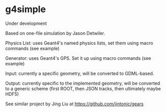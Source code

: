 # g4simple
Under development

Based on one-file simulation by Jason Detwiler.

Physics List: uses Geant4's named physics lists, set them using macro commands 
(see example)

Generator: uses Geant4's GPS. Set it up using macro commands (see example)

Input: currently a specific geometry, will be converted to GDML-based. 

Output: currently specific to the implemented geometry, will be converted 
to a generic scheme (first ROOT, then JSON tracks, then ultimately maybe HDF5)


See similar project by Jing Liu at https://github.com/jintonic/gears
